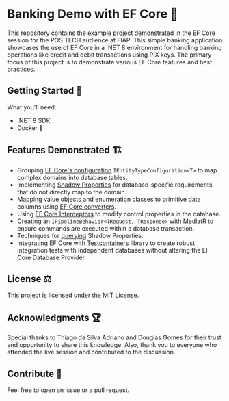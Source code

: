 # Banking Demo with EF Core :bank:

This repository contains the example project demonstrated in the EF Core session for the PÓS TECH audience at FIAP. 
This simple banking application showcases the use of EF Core in a .NET 8 environment for handling banking operations like credit and debit transactions using PIX keys. 
The primary focus of this project is to demonstrate various EF Core features and best practices.

## Getting Started :checkered_flag:

What you'll need:

- .NET 8 SDK
- Docker :whale:

## Features Demonstrated :building_construction:

- Grouping [EF Core's configuration](https://learn.microsoft.com/en-us/ef/core/modeling/#grouping-configuration) `IEntityTypeConfiguration<T>` to map complex domains into database tables.
- Implementing [Shadow Properties](https://learn.microsoft.com/en-us/ef/core/modeling/shadow-properties) for database-specific requirements that do not directly map to the domain.
- Mapping value objects and enumeration classes to primitive data columns using [EF Core converters](https://learn.microsoft.com/en-us/ef/core/modeling/value-conversions?tabs=data-annotations).
- Using [EF Core Interceptors](https://learn.microsoft.com/en-us/ef/core/logging-events-diagnostics/interceptors) to modify control properties in the database.
- Creating an `IPipelineBehavior<TRequest, TResponse>` with [MediatR](https://github.com/jbogard/MediatR) to ensure commands are executed within a database transaction.
- Techniques for [querying](https://learn.microsoft.com/en-us/ef/core/modeling/shadow-properties#accessing-shadow-properties) Shadow Properties.
- Integrating EF Core with [Testcontainers](https://github.com/testcontainers/testcontainers-dotnet) library to create robust integration tests with independent databases without altering the EF Core Database Provider.

## License :balance_scale:
This project is licensed under the MIT License.

## Acknowledgments :trophy:

Special thanks to Thiago da Silva Adriano and Douglas Gomes for their trust and opportunity to share this knowledge. 
Also, thank you to everyone who attended the live session and contributed to the discussion.

## Contribute :wave:

Feel free to open an issue or a pull request. 